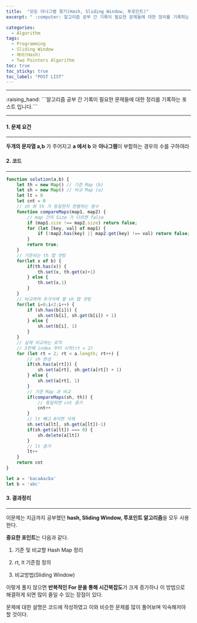 ```yaml
---
title:  "모든 아나그램 찾기(Hash, Sliding Window, 투포인트)"
excerpt: " :computer: 알고리즘 공부 간 기록이 필요한 문제들에 대한 정리를 기록하는 포스트 입니다."

categories:
  - Algorithm
tags:
  - Programming
  - Sliding Window
  - 해쉬(Hash)
  - Two Pointers Algorithm
toc: true
toc_sticky: true
toc_label: "POST LIST"
---
```


<hr>
:raising_hand:  ```알고리즘 공부 간 기록이 필요한 문제들에 대한 정리를 기록하는 포스트 입니다.```
<hr>

#### 1. 문제 요건
***
**두개의 문자열 a,b** 가 주어지고 **a 에서 b** 와 **아나그램**이 부합하는 경우의 수를 구하여라

#### 2. 코드
***

```javascript
function solution(a,b) {
    let th = new Map() // 기준 Map (b)
    let sh = new Map() // 비교 Map (a)
    let lt = 0
    let cnt = 0
    // sh 와 th 가 동일한지 판별하는 함수
    function compareMaps(map1, map2) {
        // map 간의 Size 가 다르면 false
        if (map1.size !== map2.size) return false;
        for (let [key, val] of map1) {
            if (!map2.has(key) || map2.get(key) !== val) return false;
        }
        return true;
    }
    // 기준되는 th 맵 셋팅
    for(let x of b) {
        if(th.has(x)) {
            th.set(x, th.get(x)+1)
        } else {
            th.set(x,1)
        }
    }
    // 비교하며 추가삭제 할 sh 맵 셋팅
    for(let i=0;i<2;i++) {
        if (sh.has(b[i])) {
            sh.set(b[i], sh.get(b[i]) + 1)
        } else {
            sh.set(b[i], 1)
        }
    }
    // 실제 비교하는 로직
    // 3번째 index 부터 시작(rt = 2)
    for (let rt = 2; rt < a.length; rt++) {
        // sh 완성
        if(sh.has(a[rt])) {
            sh.set(a[rt], sh.get(a[rt]) + 1)
        } else {
            sh.set(a[rt], 1)
        }
        // 기준 Map 과 비교
        if(compareMaps(sh, th)) {
            // 동일하면 cnt 증가
            cnt++
        }
        // lt 빼고 0이면 삭제
        sh.set(a[lt], sh.get(a[lt])-1)
        if(sh.get(a[lt]) === 0) {
            sh.delete(a[lt])
        }
        // lt 증가
        lt++
    }
    return cnt
}

let a = 'bacaAacba'
let b = 'abc'
```

#### 3. 결과정리
***

이문제는 지금까지 공부했던 **hash, Sliding Window, 투포인트 알고리즘**을 모두 사용한다.

 

**중요한 포인트**는 다음과 같다.

1. 기준 및 비교할 Hash Map 정리

2. rt, lt 기준점 정의

3. 비교방법(Sliding Window)

 

이렇게 풀지 않으면 **반복적인 For 문을 통해 시간복잡도**가 크게 증가하나 이 방법으로 해결하게 되면 많이 줄일 수 있는 장점이 있다.

문제에 대한 설명은 코드에 작성하였고 이와 비슷한 문제를 많이 풀어보며 익숙해저야 할 것이다.
